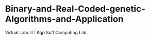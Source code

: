 # Binary-and-Real-Coded-genetic-Algorithms-and-Application
Virtual Labs IIT Kgp Soft Computing Lab 
